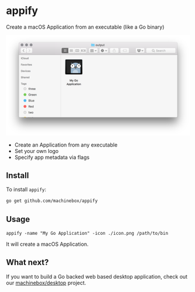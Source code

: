 # appify

Create a macOS Application from an executable (like a Go binary)

![Output of appify is a mac application](preview2.png)

* Create an Application from any executable
* Set your own logo
* Specify app metadata via flags

## Install

To install `appify`:

```bash
go get github.com/machinebox/appify
```

## Usage

```
appify -name "My Go Application" -icon ./icon.png /path/to/bin
```

It will create a macOS Application.

## What next?

If you want to build a Go backed web based desktop application, check out our [machinebox/desktop](https://github.com/machinebox/desktop) project.
